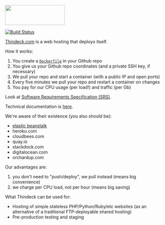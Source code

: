 <img src="http://img.thindeck.com/logo-384x128.png" width="192px" height="64px" />

[![Build Status](https://travis-ci.org/yegor256/thindeck.svg?branch=master)](https://travis-ci.org/yegor256/thindeck)

[Thindeck.com](http://www.thindeck.com) is a web hosting that deploys itself.

How it works:

 1. You create a [`Dockerfile`](https://www.docker.io/) in your Github repo
 2. You give us your Github repo coordinates (and a private SSH key, if necessary)
 3. We pull your repo and start a container (with a public IP and open ports)
 4. Every five minutes we pull your repo and restart a container on changes
 5. You pay for our CPU usage (per load!) and traffic (per Gb)

Look at [Software Requirements Specification (SRS)](http://doc.thindeck.com/requs/main.xml).

Technical documentation is [here](http://doc.thindeck.com/).

We're aware of their existence (you also should be):

 * [elastic beanstalk](http://aws.typepad.com/aws/2014/04/aws-elastic-beanstalk-for-docker.html)
 * heroku.com
 * cloudbees.com
 * quay.io
 * stackdock.com
 * digitalocean.com
 * orchardup.com

Our advantages are:

 1. you don't need to "push/deploy", we pull instead (means big convenience)
 2. we charge per CPU load, not per hour (means big saving)

What Thindeck can be used for:

 * Hosting of simple stateless PHP/Python/Ruby/etc websites
   (as an alternative of a traditional FTP-deployable shared hosting)
 * Pre-production testing and staging
